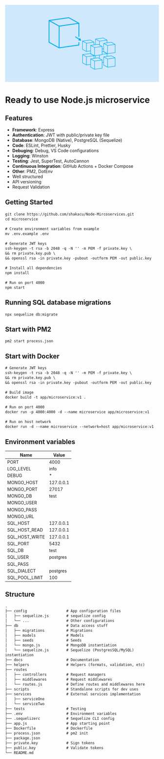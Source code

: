 ![](microservice.png)

# Ready to use Node.js microservice

## Features
- **Framework**: Express
- **Authentication**: JWT with public/private key file
- **Database**: MongoDB (Native), PostgreSQL (Sequelize)
- **Code**: ESLint, Prettier, Husky
- **Debuging**: Debug, VS Code configurations
- **Logging**: Winston
- **Testing**: Jest, SuperTest, AutoCannon
- **Continuous Integration**: GitHub Actions + Docker Compose
- **Other**: PM2, DotEnv
- Well structured
- API versioning
- Request Validation

## Getting Started
```shell
git clone https://github.com/shakacu/Node-Mircoservices.git
cd microservice

# Create environment variables from example
mv .env.example .env

# Generate JWT keys
ssh-keygen -t rsa -b 2048 -q -N '' -m PEM -f private.key \
&& rm private.key.pub \
&& openssl rsa -in private.key -pubout -outform PEM -out public.key

# Install all dependencies
npm install

# Run on port 4000
npm start
```


## Running SQL database migrations
```shell
npx sequelize db:migrate
```

## Start with PM2
```shell
pm2 start process.json
```

## Start with Docker
```shell
# Generate JWT keys
ssh-keygen -t rsa -b 2048 -q -N '' -m PEM -f private.key \
&& rm private.key.pub \
&& openssl rsa -in private.key -pubout -outform PEM -out public.key

# Build image
docker build -t app/microservice:v1 .

# Run on port 4000
docker run -p 4000:4000 -d --name microservice app/microservice:v1

# Run on host network
docker run -d --name microservice --network=host app/microservice:v1
```


## Environment variables

Name | Value
------------ | -------------
PORT|4000
LOG_LEVEL|info
DEBUG|*
MONGO_HOST|127.0.0.1
MONGO_PORT|27017
MONGO_DB|test
MONGO_USER|
MONGO_PASS|
MONGO_URL|
SQL_HOST|127.0.0.1
SQL_HOST_READ|127.0.0.1
SQL_HOST_WRITE|127.0.0.1
SQL_PORT|5432
SQL_DB|test
SQL_USER|postgres
SQL_PASS|
SQL_DIALECT|postgres
SQL_POOL_LIMIT|100

## Structure

```
.
├── config                  # App configuration files
│   ├── sequelize.js        # sequelize config
│   └── ...                 # Other configurations
├── db                      # Data access stuff
│   ├── migrations          # Migrations
│   ├── models              # Models
│   ├── seeds               # Seeds
│   └── mongo.js            # MongoDB instantiation
│   └── sequelize.js        # Sequelize (PostgresSQL/MySQL) instantiation
├── docs                    # Documentation
├── helpers                 # Helpers (formats, validation, etc)
├── routes                  
│   ├── controllers         # Request managers
│   ├── middlewares         # Request middlewares
│   └── routes.js           # Define routes and middlewares here
├── scripts                 # Standalone scripts for dev uses
├── services                # External services implementation   
│   ├── serviceOne
│   └── serviceTwo
├── tests                   # Testing
├── .env                    # Environment variables
├── .sequelizerc            # Sequelize CLI config
├── app.js                  # App starting point
├── Dockerfile              # Dockerfile
├── process.json            # pm2 init
├── package.json
├── private.key             # Sign tokens
├── public.key              # Validate tokens
└── README.md         
```